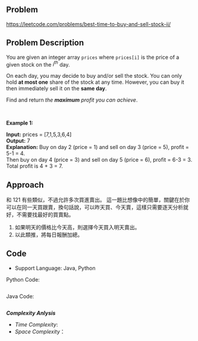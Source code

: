 ## Problem

https://leetcode.com/problems/best-time-to-buy-and-sell-stock-ii/

## Problem Description

You are given an integer array `prices` where `prices[i]` is the price of a given stock on the $i^{th}$ day.

On each day, you may decide to buy and/or sell the stock. You can only hold **at most one** share of the stock at any time. However, you can buy it then immediately sell it on the **same day**.

Find and return *the **maximum** profit you can achieve*.

</br>

**Example 1:**  

**Input:** prices = [7,1,5,3,6,4]  </br>
**Output:** 7  </br>
**Explanation:** Buy on day 2 (price = 1) and sell on day 3 (price = 5), profit = 5-1 = 4. </br>
Then buy on day 4 (price = 3) and sell on day 5 (price = 6), profit = 6-3 = 3. </br>
Total profit is 4 + 3 = 7.



## Approach
和 121 有些類似，不過允許多次買進賣出。
這一題比想像中的簡單，關鍵在於你可以在同一天買跟賣，換句話說，可以昨天買、今天賣，這樣只需要逐天分析就好，不需要找最好的買賣點。
1. 如果明天的價格比今天高，則選擇今天買入明天賣出。
2. 以此類推，將每日報酬加總。
 


## Code

- Support Language: Java, Python

Python Code:

```py

```

Java Code:

```

```

**_Complexity Anlysis_**

- _Time Complexity_: 
- _Space Complexity_：
